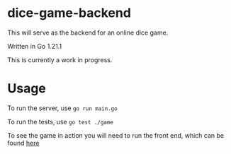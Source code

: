 # dice-game-backend

This will serve as the backend for an online dice game.

Written in Go 1.21.1

This is currently a work in progress.


# Usage
To run the server, use `go run main.go`

To run the tests, use `go test ./game`

To see the game in action you will need to run the front end, which can be found [here](https://github.com/Wilfrick/dice-game-frontend)